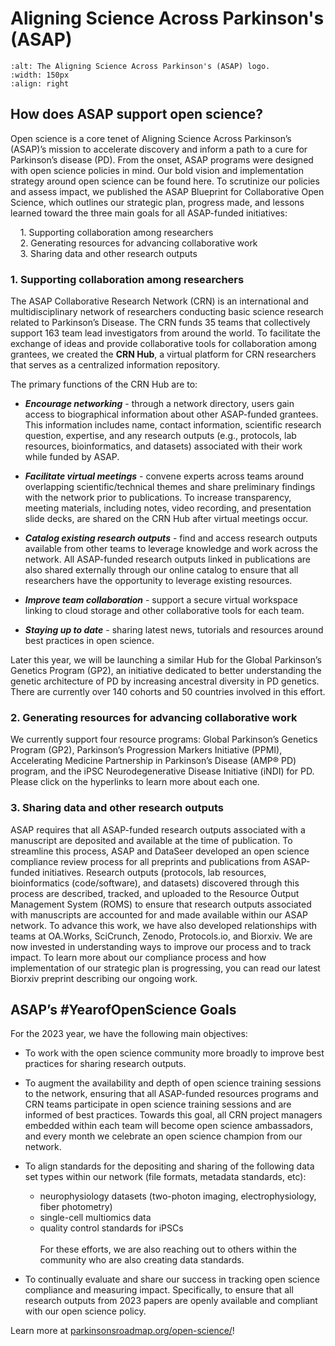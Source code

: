 # Aligning Science Across Parkinson's (ASAP)
```{image} /About/logos/ASAP-logo.jpeg
:alt: The Aligning Science Across Parkinson's (ASAP) logo.
:width: 150px
:align: right
```
## **How does ASAP support open science?**
Open science is a core tenet of Aligning Science Across Parkinson’s (ASAP)’s mission to accelerate discovery and inform a path to a cure for Parkinson’s disease (PD). From the onset, ASAP programs were designed with open science policies in mind. Our bold vision and implementation strategy around open science can be found here. To scrutinize our policies and assess impact, we published the ASAP Blueprint for Collaborative Open Science, which outlines our strategic plan, progress made, and lessons learned toward the three main goals for all ASAP-funded initiatives:

&nbsp;&nbsp;&nbsp;&nbsp;1. Supporting collaboration among researchers <br>
&nbsp;&nbsp;&nbsp;&nbsp;2. Generating resources for advancing collaborative work <br>
&nbsp;&nbsp;&nbsp;&nbsp;3. Sharing data and other research outputs <br>

### **1. Supporting collaboration among researchers**
The ASAP Collaborative Research Network (CRN) is an international and multidisciplinary network of researchers conducting basic science research related to Parkinson’s Disease. The CRN funds 35 teams that collectively support 163 team lead investigators from around the world. To facilitate the exchange of ideas and provide collaborative tools for collaboration among grantees, we created the **CRN Hub**, a virtual platform for CRN researchers that serves as a centralized information repository. 

The primary functions of the CRN Hub are to:

  - ***Encourage networking*** - through a network directory, users gain access to biographical information about other ASAP-funded grantees. This information includes name, contact information, scientific research question, expertise, and any research outputs (e.g., protocols, lab resources, bioinformatics, and datasets) associated with their work while funded by ASAP. <br>

  - ***Facilitate virtual meetings*** - convene experts across teams around overlapping scientific/technical themes and share preliminary findings with the network prior to publications. To increase transparency, meeting materials, including notes, video recording, and presentation slide decks, are shared on the CRN Hub after virtual meetings occur.<br>

  - ***Catalog existing research outputs*** - find and access research outputs available from other teams to leverage knowledge and work across the network. All ASAP-funded research outputs linked in publications are also shared externally through our online catalog to ensure that all researchers have the opportunity to leverage existing resources.<br>

  - ***Improve team collaboration*** - support a secure virtual workspace linking to cloud storage and other collaborative tools for each team.<br>

  - ***Staying up to date*** - sharing latest news, tutorials and resources around best practices in open science.<br>

Later this year, we will be launching a similar Hub for the Global Parkinson’s Genetics Program (GP2), an initiative dedicated to better understanding the genetic architecture of PD by increasing ancestral diversity in PD genetics. There are currently over 140 cohorts and 50 countries involved in this effort.  

### **2. Generating resources for advancing collaborative work**<br>
We currently support four resource programs: Global Parkinson’s Genetics Program (GP2), Parkinson’s Progression Markers Initiative (PPMI), Accelerating Medicine Partnership in Parkinson’s Disease (AMP® PD) program, and the iPSC Neurodegenerative Disease Initiative (iNDI) for PD. Please click on the hyperlinks to learn more about each one. 

### **3. Sharing data and other research outputs**<br>
ASAP requires that all ASAP-funded research outputs associated with a manuscript are deposited and available at the time of publication. To streamline this process, ASAP and DataSeer developed an open science compliance review process for all preprints and publications from ASAP-funded initiatives. Research outputs (protocols, lab resources, bioinformatics (code/software), and datasets) discovered through this process are described, tracked, and uploaded to the Resource Output Management System (ROMS) to ensure that research outputs associated with manuscripts are accounted for and made available within our ASAP network. To advance this work, we have also developed relationships with teams at OA.Works, SciCrunch, Zenodo, Protocols.io, and Biorxiv. We are now invested in understanding ways to improve our process and to track impact. To learn more about our compliance process and how implementation of our strategic plan is progressing, you can read our latest Biorxiv preprint describing our ongoing work. 


## **ASAP’s #YearofOpenScience Goals**

For the 2023 year, we have the following main objectives: 

  - To work with the open science community more broadly to improve best practices for sharing research outputs.

  - To augment the availability and depth of open science training sessions to the network, ensuring that all ASAP-funded resources programs and CRN teams participate in open science training sessions and are informed of best practices. Towards this goal, all CRN project managers embedded within each team       will become open science ambassadors, and every month we celebrate an open science champion from our network.

  - To align standards for the depositing and sharing of the following data set types within our network (file formats, metadata standards, etc):
    - neurophysiology datasets (two-photon imaging, electrophysiology, fiber photometry)
    - single-cell multiomics data
    - quality control standards for iPSCs<br><br>
    For these efforts, we are also reaching out to others within the community who are also creating data standards. 

  - To continually evaluate and share our success in tracking open science compliance and measuring impact. Specifically, to ensure that all research outputs    from 2023 papers are openly available and compliant with our open science policy.


Learn more at [parkinsonsroadmap.org/open-science/](https://parkinsonsroadmap.org/open-science/)!
